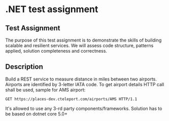 # .NET test assignment

## Test Assignment
The purpose of this test assignment is to demonstrate the skills of building scalable and resilient services.
We will assess code structure, patterns applied, solution completeness and correctness.

## Description
Build a REST service to measure distance in miles between two airports. Airports are identified by 3-letter IATA code.
To get airport details HTTP call shall be used, sample for AMS airport:

``` shell
GET https://places-dev.cteleport.com/airports/AMS HTTP/1.1
```

It's allowed to use any 3-rd party components/frameworks. Solution has to be based on dotnet core 5.0+